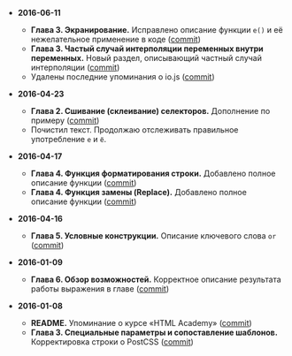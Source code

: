 * **2016-06-11**
  * **Глава 3. Экранирование.** Исправлено описание функции `e()` и её нежелательное применение в коде ([commit](https://github.com/mrmlnc/less-guidebook-for-beginners/commit/e6bd7ed3b9d59f74296d444b37caa76bfd062d70))
  * **Глава 3. Частый случай интерполяции переменных внутри переменных.** Новый раздел, описывающий частный случай интерполяции ([commit](https://github.com/mrmlnc/less-guidebook-for-beginners/commit/fd3828b81d20adbcdd33603b191ee3fd2d41fe55)) 
  * Удалены последние упоминания о io.js ([commit](https://github.com/mrmlnc/less-guidebook-for-beginners/commit/fa731cced731913f98da0ae2e9fd89bfc0bb0329))

* **2016-04-23**
  * **Глава 2. Сшивание (склеивание) селекторов.** Дополнение по примеру ([commit](https://github.com/mrmlnc/less-guidebook-for-beginners/commit/527b5548953997b5096d8b96002bd62158f321d1))
  * Почистил текст. Продолжаю отслеживать правильное употребление `е` и `ё`.

* **2016-04-17**
  * **Глава 4. Функция форматирования строки.** Добавлено полное описание функции ([commit](https://github.com/mrmlnc/less-guidebook-for-beginners/commit/de3fb2865f7dc9b694518ff3092aa1db6509de72))
  * **Глава 4. Функция замены (Replace).** Добавлено полное описание функции ([commit](https://github.com/mrmlnc/less-guidebook-for-beginners/commit/de3fb2865f7dc9b694518ff3092aa1db6509de72))

* **2016-04-16**
  * **Глава 5. Условные конструкции.** Описание ключевого слова `or` ([commit](https://github.com/mrmlnc/less-guidebook-for-beginners/commit/f7a29fe030fbfcdb6328ea9568b5eb248c31a1bf))

* **2016-01-09**
  * **Глава 6. Обзор возможностей.** Корректное описание результата работы выражения в главе ([commit](https://github.com/mrmlnc/less-guidebook-for-beginners/commit/ca9260ee35677f6c054e703850ec7306118837b3))

* **2016-01-08**
  * **README.** Упоминание о курсе «HTML Academy» ([commit](https://github.com/mrmlnc/less-guidebook-for-beginners/commit/4ea28de445a1ac22aba0df71130a00e5725ca6c2))
  * **Глава 3. Специальные параметры и сопоставление шаблонов.** Корректировка строки о PostCSS ([commit](https://github.com/mrmlnc/less-guidebook-for-beginners/commit/599b2c61fca7dc909c89ff2b76a928ebe23fb4f9))
